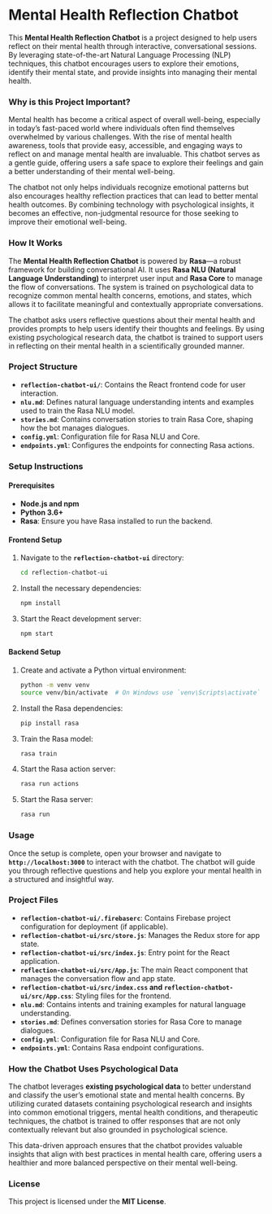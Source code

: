 # Mental Health Reflection Chatbot

This **Mental Health Reflection Chatbot** is a project designed to help users reflect on their mental health through interactive, conversational sessions. By leveraging state-of-the-art Natural Language Processing (NLP) techniques, this chatbot encourages users to explore their emotions, identify their mental state, and provide insights into managing their mental health.

### Why is this Project Important?

Mental health has become a critical aspect of overall well-being, especially in today’s fast-paced world where individuals often find themselves overwhelmed by various challenges. With the rise of mental health awareness, tools that provide easy, accessible, and engaging ways to reflect on and manage mental health are invaluable. This chatbot serves as a gentle guide, offering users a safe space to explore their feelings and gain a better understanding of their mental well-being.

The chatbot not only helps individuals recognize emotional patterns but also encourages healthy reflection practices that can lead to better mental health outcomes. By combining technology with psychological insights, it becomes an effective, non-judgmental resource for those seeking to improve their emotional well-being.

### How It Works

The **Mental Health Reflection Chatbot** is powered by **Rasa**—a robust framework for building conversational AI. It uses **Rasa NLU (Natural Language Understanding)** to interpret user input and **Rasa Core** to manage the flow of conversations. The system is trained on psychological data to recognize common mental health concerns, emotions, and states, which allows it to facilitate meaningful and contextually appropriate conversations.

The chatbot asks users reflective questions about their mental health and provides prompts to help users identify their thoughts and feelings. By using existing psychological research data, the chatbot is trained to support users in reflecting on their mental health in a scientifically grounded manner.

### Project Structure

- **`reflection-chatbot-ui/`**: Contains the React frontend code for user interaction.
- **`nlu.md`**: Defines natural language understanding intents and examples used to train the Rasa NLU model.
- **`stories.md`**: Contains conversation stories to train Rasa Core, shaping how the bot manages dialogues.
- **`config.yml`**: Configuration file for Rasa NLU and Core.
- **`endpoints.yml`**: Configures the endpoints for connecting Rasa actions.

### Setup Instructions

#### Prerequisites

- **Node.js and npm**
- **Python 3.6+**
- **Rasa**: Ensure you have Rasa installed to run the backend.

#### Frontend Setup

1. Navigate to the **`reflection-chatbot-ui`** directory:
    ```sh
    cd reflection-chatbot-ui
    ```

2. Install the necessary dependencies:
    ```sh
    npm install
    ```

3. Start the React development server:
    ```sh
    npm start
    ```

#### Backend Setup

1. Create and activate a Python virtual environment:
    ```sh
    python -m venv venv
    source venv/bin/activate  # On Windows use `venv\Scripts\activate`
    ```

2. Install the Rasa dependencies:
    ```sh
    pip install rasa
    ```

3. Train the Rasa model:
    ```sh
    rasa train
    ```

4. Start the Rasa action server:
    ```sh
    rasa run actions
    ```

5. Start the Rasa server:
    ```sh
    rasa run
    ```

### Usage

Once the setup is complete, open your browser and navigate to **`http://localhost:3000`** to interact with the chatbot. The chatbot will guide you through reflective questions and help you explore your mental health in a structured and insightful way.

### Project Files

- **`reflection-chatbot-ui/.firebaserc`**: Contains Firebase project configuration for deployment (if applicable).
- **`reflection-chatbot-ui/src/store.js`**: Manages the Redux store for app state.
- **`reflection-chatbot-ui/src/index.js`**: Entry point for the React application.
- **`reflection-chatbot-ui/src/App.js`**: The main React component that manages the conversation flow and app state.
- **`reflection-chatbot-ui/src/index.css` and `reflection-chatbot-ui/src/App.css`**: Styling files for the frontend.
- **`nlu.md`**: Contains intents and training examples for natural language understanding.
- **`stories.md`**: Defines conversation stories for Rasa Core to manage dialogues.
- **`config.yml`**: Configuration file for Rasa NLU and Core.
- **`endpoints.yml`**: Contains Rasa endpoint configurations.

### How the Chatbot Uses Psychological Data

The chatbot leverages **existing psychological data** to better understand and classify the user’s emotional state and mental health concerns. By utilizing curated datasets containing psychological research and insights into common emotional triggers, mental health conditions, and therapeutic techniques, the chatbot is trained to offer responses that are not only contextually relevant but also grounded in psychological science.

This data-driven approach ensures that the chatbot provides valuable insights that align with best practices in mental health care, offering users a healthier and more balanced perspective on their mental well-being.

### License

This project is licensed under the **MIT License**.
